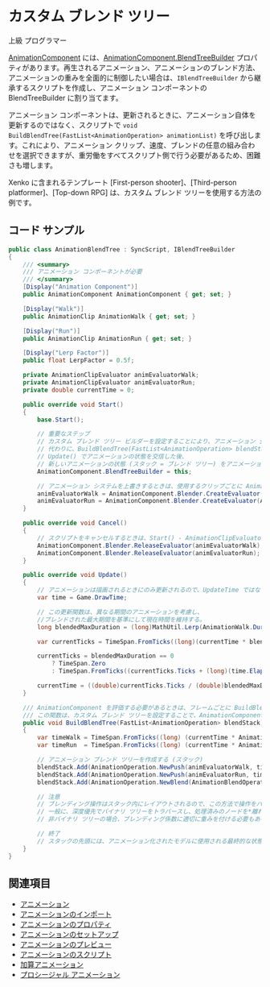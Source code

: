 # カスタム ブレンド ツリー

<span class="label label-doc-level">上級</span>
<span class="label label-doc-audience">プログラマー</span>

[AnimationComponent](xref:SiliconStudio.Xenko.Engine.AnimationComponent) には、[AnimationComponent.BlendTreeBuilder](xref:SiliconStudio.Xenko.Engine.AnimationComponent#SiliconStudio_Xenko_Engine_AnimationComponent_BlendTreeBuilder) プロパティがあります。再生されるアニメーション、アニメーションのブレンド方法、アニメーションの重みを全面的に制御したい場合は、`IBlendTreeBuilder` から継承するスクリプトを作成し、アニメーション コンポーネントの BlendTreeBuilder に割り当てます。

アニメーション コンポーネントは、更新されるときに、アニメーション自体を更新するのではなく、スクリプトで `void BuildBlendTree(FastList<AnimationOperation> animationList)` を呼び出します。これにより、アニメーション クリップ、速度、ブレンドの任意の組み合わせを選択できますが、重労働をすべてスクリプト側で行う必要があるため、困難さも増します。

Xenko に含まれるテンプレート [First-person shooter]、[Third-person platformer]、[Top-down RPG] は、カスタム ブレンド ツリーを使用する方法の例です。

## コード サンプル

```cs
public class AnimationBlendTree : SyncScript, IBlendTreeBuilder
{
    /// <summary>
    /// アニメーション コンポーネントが必要
    /// </summary>
    [Display("Animation Component")]
    public AnimationComponent AnimationComponent { get; set; }

    [Display("Walk")]
    public AnimationClip AnimationWalk { get; set; }

    [Display("Run")]
    public AnimationClip AnimationRun { get; set; }

    [Display("Lerp Factor")]
    public float LerpFactor = 0.5f;

    private AnimationClipEvaluator animEvaluatorWalk;
    private AnimationClipEvaluator animEvaluatorRun;
    private double currentTime = 0;

    public override void Start()
    {
        base.Start();

        // 重要なステップ
        // カスタム ブレンド ツリー ビルダーを設定することにより、アニメーション システムの既定の動作を上書きできる。
        // 代わりに、BuildBlendTree(FastList<AnimationOperation> blendStack) がフレームごとに呼び出される。
        // Update() でアニメーションの状態を交信した後、
        // 新しいアニメーションの状態 (スタック = ブレンド ツリー) をアニメーション システムに渡す必要がある。
        AnimationComponent.BlendTreeBuilder = this;

        // アニメーション システムを上書きするときは、使用するクリップごとに AnimationClipEvaluator を作成する必要がある。
        animEvaluatorWalk = AnimationComponent.Blender.CreateEvaluator(AnimationWalk);
        animEvaluatorRun = AnimationComponent.Blender.CreateEvaluator(AnimationRun);
    }

    public override void Cancel()
    {
        // スクリプトをキャンセルするときは、Start() - AnimationClipEvaluators で作成されたすべてのアニメーション リソースを忘れずに解放する。
        AnimationComponent.Blender.ReleaseEvaluator(animEvaluatorWalk);
        AnimationComponent.Blender.ReleaseEvaluator(animEvaluatorRun);
    }

    public override void Update()
    {
        // アニメーションは描画されるときにのみ更新されるので、UpdateTime ではなく DrawTime を使用する。
        var time = Game.DrawTime;

        // この更新関数は、異なる期間のアニメーションを考慮し、
        //ブレンドされた最大期間を基準にして現在時間を維持する。
        long blendedMaxDuration = (long)MathUtil.Lerp(AnimationWalk.Duration.Ticks, AnimationRun.Duration.Ticks, LerpFactor);

        var currentTicks = TimeSpan.FromTicks((long)(currentTime * blendedMaxDuration));

        currentTicks = blendedMaxDuration == 0
            ? TimeSpan.Zero
            : TimeSpan.FromTicks((currentTicks.Ticks + (long)(time.Elapsed.Ticks)) % blendedMaxDuration);

        currentTime = ((double)currentTicks.Ticks / (double)blendedMaxDuration);
    }

    /// AnimationComponent を評価する必要があるときは、フレームごとに BuildBlendTree がアニメーション システムから呼び出される。
    /// この関数は、カスタム ブレンド ツリーを設定することで、AnimationComponent の既定の動作を上書きする。
    public void BuildBlendTree(FastList<AnimationOperation> blendStack)
    {
        var timeWalk = TimeSpan.FromTicks((long) (currentTime * AnimationWalk.Duration.Ticks));
        var timeRun  = TimeSpan.FromTicks((long) (currentTime * AnimationRun.Duration.Ticks));

        // アニメーション ブレンド ツリーを作成する (スタック)
        blendStack.Add(AnimationOperation.NewPush(animEvaluatorWalk, timeWalk));    // 指定された時間に評価されるようにアニメーションの状態をプッシュする。
        blendStack.Add(AnimationOperation.NewPush(animEvaluatorRun, timeRun));      // 指定された時間に評価されるように別のアニメーションの状態をプッシュする。
        blendStack.Add(AnimationOperation.NewBlend(AnimationBlendOperation.LinearBlend, LerpFactor));   // 最後の 2 つの状態をポップして、係数とブレンドし、結果をプッシュして戻す。

        // 注意
        // ブレンディング操作はスタック内にレイアウトされるので、この方法で操作をパックする必要がある。
        // 一般に、深度優先でバイナリ ツリーをトラバースし、処理済みのノードを*離れる*ときに操作を追加することで十分である。
        // 非バイナリ ツリーの場合、ブレンディング係数に適切に重みを付ける必要もある。

        // 終了
        // スタックの先頭には、アニメーション化されたモデルに使用される最終的な状態が含まれるようになっている。
    }
}
```

## 関連項目

* [アニメーション](index.md)
* [アニメーションのインポート](import-animations.md)
* [アニメーションのプロパティ](animation-properties.md)
* [アニメーションのセットアップ](set-up-animations.md)
* [アニメーションのプレビュー](preview-animations.md)
* [アニメーションのスクリプト](animation-scripts.md)
* [加算アニメーション](additive-animation.md)
* [プロシージャル アニメーション](procedural-animation.md)
